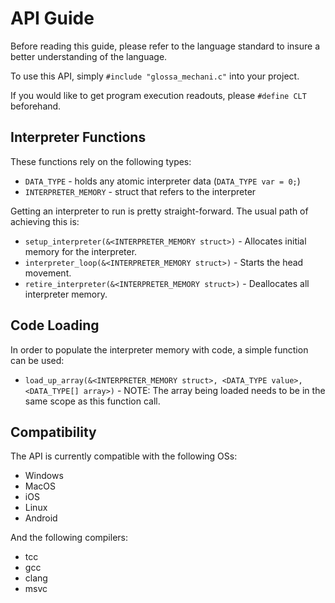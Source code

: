 
# API Guide

Before reading this guide, please refer to the language standard to insure a better understanding of the language.

To use this API, simply `#include "glossa_mechani.c"` into your project.

If you would like to get program execution readouts, please `#define CLT` beforehand.

## Interpreter Functions

These functions rely on the following types:
- `DATA_TYPE` - holds any atomic interpreter data (`DATA_TYPE var = 0;`)
- `INTERPRETER_MEMORY` - struct that refers to the interpreter

Getting an interpreter to run is pretty straight-forward. The usual path of achieving this is:
- `setup_interpreter(&<INTERPRETER_MEMORY struct>)` - Allocates initial memory for the interpreter.
- `interpreter_loop(&<INTERPRETER_MEMORY struct>)` - Starts the head movement.
- `retire_interpreter(&<INTERPRETER_MEMORY struct>)` - Deallocates all interpreter memory.

## Code Loading

In order to populate the interpreter memory with code, a simple function can be used:
- `load_up_array(&<INTERPRETER_MEMORY struct>, <DATA_TYPE value>, <DATA_TYPE[] array>)` - NOTE: The array being loaded needs to be in the same scope as this function call.

## Compatibility

The API is currently compatible with the following OSs:
- Windows
- MacOS
- iOS
- Linux
- Android

And the following compilers:
- tcc
- gcc
- clang
- msvc